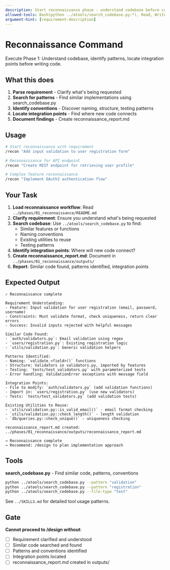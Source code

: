 ```yaml
---
description: Start reconnaissance phase - understand codebase before coding (Phase 1)
allowed-tools: Bash(python ../atools/search_codebase.py:*), Read, Write, TodoWrite, Glob, Grep
argument-hint: [requirement-description]
---
```


# Reconnaissance Command

Execute Phase 1: Understand codebase, identify patterns, locate integration points before writing code.

## What this does

1. **Parse requirement** - Clarify what's being requested
2. **Search for patterns** - Find similar implementations using search_codebase.py
3. **Identify conventions** - Discover naming, structure, testing patterns
4. **Locate integration points** - Find where new code connects
5. **Document findings** - Create reconnaissance_report.md

## Usage

```bash
# Start reconnaissance with requirement
/recon "Add input validation to user registration form"

# Reconnaissance for API endpoint
/recon "Create REST endpoint for retrieving user profile"

# Complex feature reconnaissance
/recon "Implement OAuth2 authentication flow"
```

## Your Task

1. **Load reconnaissance workflow**: Read `../phases/01_reconnaissance/README.md`
2. **Clarify requirement**: Ensure you understand what's being requested
3. **Search codebase**: Use `../atools/search_codebase.py` to find:
   - Similar features or functions
   - Naming conventions
   - Existing utilities to reuse
   - Testing patterns
4. **Identify integration points**: Where will new code connect?
5. **Create reconnaissance_report.md**: Document in `../phases/01_reconnaissance/outputs/`
6. **Report**: Similar code found, patterns identified, integration points

## Expected Output

```
✓ Reconnaissance complete

Requirement Understanding:
- Feature: Input validation for user registration (email, password, username)
- Constraints: Must validate format, check uniqueness, return clear errors
- Success: Invalid inputs rejected with helpful messages

Similar Code Found:
- `auth/validators.py`: Email validation using regex
- `users/registration.py`: Existing registration logic
- `utils/validation.py`: Generic validation helpers

Patterns Identified:
- Naming: `validate_<field>()` functions
- Structure: Validators in validators.py, imported by features
- Testing: `tests/test_validators.py` with parameterized tests
- Error handling: ValidationError exceptions with message field

Integration Points:
- File to modify: `auth/validators.py` (add validation functions)
- Import in: `users/registration.py` (use new validators)
- Tests: `tests/test_validators.py` (add validation tests)

Existing Utilities to Reuse:
- `utils/validation.py::is_valid_email()` - email format checking
- `utils/validation.py::check_length()` - length validation
- `db/queries.py::check_unique()` - uniqueness checking

reconnaissance_report.md created: ../phases/01_reconnaissance/outputs/reconnaissance_report.md

→ Reconnaissance complete
→ Recommend: /design to plan implementation approach
```

## Tools

**search_codebase.py** - Find similar code, patterns, conventions
```bash
python ../atools/search_codebase.py --pattern "validation"
python ../atools/search_codebase.py --pattern "registration"
python ../atools/search_codebase.py --file-type "test"
```

See `../SKILLS.md` for detailed tool usage patterns.

## Gate

**Cannot proceed to /design without**:
- [ ] Requirement clarified and understood
- [ ] Similar code searched and found
- [ ] Patterns and conventions identified
- [ ] Integration points located
- [ ] reconnaissance_report.md created in outputs/
